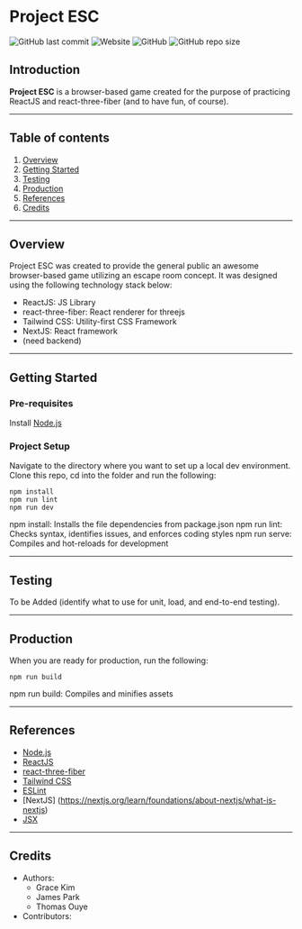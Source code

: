 # Project ESC

![GitHub last commit](https://img.shields.io/github/last-commit/parkj009/project-esc?logo=Github&style=plastic)
![Website](https://img.shields.io/website?down_message=offline&style=plastic&up_color=green&url=https%3A%2F%2Fprojectesc.io)
![GitHub](https://img.shields.io/github/license/parkj009/project-esc?style=plastic)
![GitHub repo size](https://img.shields.io/github/repo-size/parkj009/project-esc?style=plastic)

## Introduction

**Project ESC** is a browser-based game created for the purpose of practicing ReactJS and react-three-fiber (and to have fun, of course).

---

## Table of contents

1. [Overview](#overview)
2. [Getting Started](#getting-started)
3. [Testing](#testing)
4. [Production](#production)
5. [References](#references)
6. [Credits](#credits)

---

## Overview

Project ESC was created to provide the general public an awesome browser-based game utilizing an escape room concept. It was designed using the following technology stack below:

- ReactJS: JS Library
- react-three-fiber: React renderer for threejs
- Tailwind CSS: Utility-first CSS Framework
- NextJS: React framework
- (need backend)

---

## Getting Started

### Pre-requisites

Install [Node.js](https://nodejs.org/en/)

### Project Setup

Navigate to the directory where you want to set up a local dev environment. Clone this repo, cd into the folder and run the following:

```
npm install
npm run lint
npm run dev
```

npm install: Installs the file dependencies from package.json
npm run lint: Checks syntax, identifies issues, and enforces coding styles
npm run serve: Compiles and hot-reloads for development

---

## Testing

To be Added (identify what to use for unit, load, and end-to-end testing).

---

## Production

When you are ready for production, run the following:

```
npm run build
```

npm run build: Compiles and minifies assets

---

## References

- [Node.js](https://nodejs.org/en/about/)
- [ReactJS](https://reactjs.org/)
- [react-three-fiber](https://github.com/pmndrs/react-three-fiber)
- [Tailwind CSS](https://tailwindcss.com/)
- [ESLint](https://eslint.org/)
- [NextJS] (https://nextjs.org/learn/foundations/about-nextjs/what-is-nextjs)
- [JSX](https://reactjs.org/docs/introducing-jsx.html)

---

## Credits

- Authors:
  - Grace Kim
  - James Park
  - Thomas Ouye
- Contributors:
